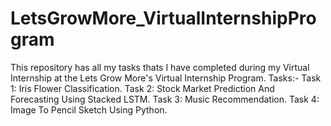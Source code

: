 # LetsGrowMore_VirtualInternshipProgram
This repository has all my tasks thats I have completed during my Virtual Internship at the Lets Grow More's Virtual Internship Program.
Tasks:-
Task 1: Iris Flower Classification. 
Task 2: Stock Market Prediction And Forecasting Using Stacked LSTM. 
Task 3: Music Recommendation. 
Task 4: Image To Pencil Sketch Using Python. 
